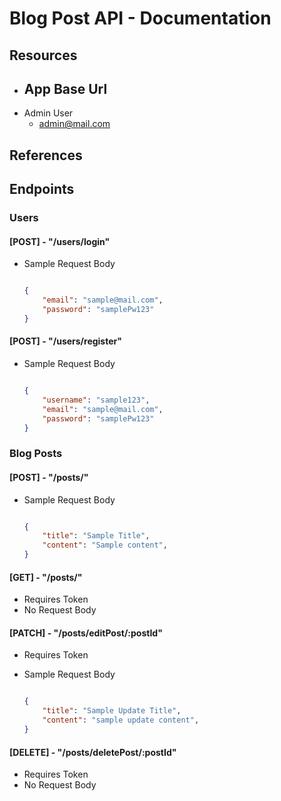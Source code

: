 # Blog Post API - Documentation

## Resources

- App Base Url
    - 
- Admin User
    - admin@mail.com

## References

## Endpoints

### Users

#### [POST] - "/users/login"

- Sample Request Body

    ```json

    {
        "email": "sample@mail.com",
        "password": "samplePw123"
    }

    ```

#### [POST] - "/users/register"

- Sample Request Body

    ```json

    {
        "username": "sample123",
        "email": "sample@mail.com",
        "password": "samplePw123"
    }

    ```
      
### Blog Posts

#### [POST] - "/posts/"

- Sample Request Body

    ```json

    {
        "title": "Sample Title",
        "content": "Sample content",
    }

    ```

#### [GET] - "/posts/"
- Requires Token
- No Request Body


#### [PATCH] - "/posts/editPost/:postId"
- Requires Token
- Sample Request Body

    ```json

    {
        "title": "Sample Update Title",
        "content": "sample update content",
    }

    ```

#### [DELETE] - "/posts/deletePost/:postId"
- Requires Token
- No Request Body

